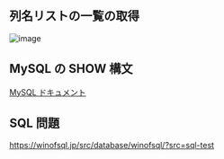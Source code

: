 ## 列名リストの一覧の取得
![image](https://user-images.githubusercontent.com/1501327/132790603-8a32f958-5f7f-4b3c-b84d-addf735f8e9e.png)

## MySQL の SHOW 構文
[MySQL ドキュメント](https://dev.mysql.com/doc/refman/5.6/ja/show.html)

## SQL 問題
https://winofsql.jp/src/database/winofsql/?src=sql-test
